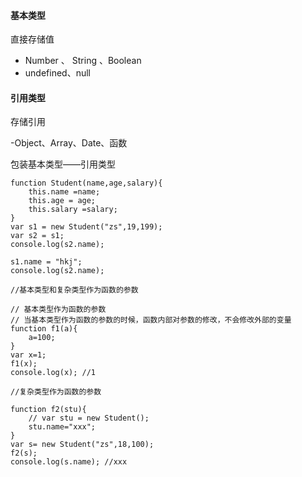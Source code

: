 #### 基本类型 ####

直接存储值

- Number 、 String 、Boolean
- undefined、null


#### 引用类型 ####

存储引用

-Object、Array、Date、函数

包装基本类型——引用类型


    function Student(name,age,salary){
        this.name =name;
        this.age = age;
        this.salary =salary;
    }
    var s1 = new Student("zs",19,199);
    var s2 = s1;
    console.log(s2.name);

    s1.name = "hkj";
    console.log(s2.name);
    
    //基本类型和复杂类型作为函数的参数

    // 基本类型作为函数的参数
    // 当基本类型作为函数的参数的时候，函数内部对参数的修改，不会修改外部的变量
    function f1(a){
        a=100;
    }
    var x=1;
    f1(x);
    console.log(x); //1
    
    //复杂类型作为函数的参数

    function f2(stu){
        // var stu = new Student();
        stu.name="xxx";
    }
    var s= new Student("zs",18,100);
    f2(s);
    console.log(s.name); //xxx
